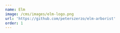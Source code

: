 ```yaml
---
name: Elm
image: /cms/images/elm-logo.png
url: 'https://github.com/peterszerzo/elm-arborist'
order: 1
---
```


